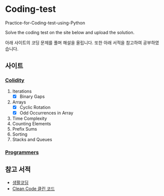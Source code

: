 # Coding-test

Practice-for-Coding-test-using-Python

Solve the coding test on the site below and upload the solution.

아래 사이트의 코딩 문제를 풀며 해설을 올립니다.
또한 아래 서적을 참고하여 공부하였습니다.

## 사이트
### [Colidity](https://app.codility.com/programmers/lessons/)
1. Iterations
    - [x] Binary Gaps
1. Arrays
    - [x] Cyclic Rotation
    - [x] Odd Occurrences in Array
1. Time Complexity
1. Counting Elements
1. Prefix Sums
1. Sorting
1. Stacks and Queues

### [Programmers](https://programmers.co.kr/)




## 참고 서적
+ [생활코딩](http://www.yes24.com/Product/Goods/89837435)
+ [Clean Code 클린 코드](http://www.yes24.com/Product/Goods/11681152)
